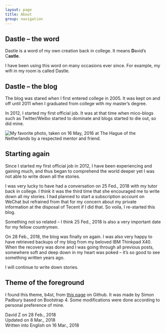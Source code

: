 ```yaml
---
layout: page
title: About
group: navigation
---
```


Dastle – the word
-----------------

Dastle is a word of my own creation back in college. It means **D**avid’s C**astle**.

I have been using this word on many occasions ever since. For example,
my wifi in my room is called Dastle.

Dastle – the blog
-----------------

The blog was stared when I first entered college in 2005. It was kept on
and off until 2011 when I graduated from college with my master’s
degree.

In 2012, I started my first official job. It was at that time when
mico-blogs such as Twitter/Weibo started to dominate and blogs started
to die out, so did mine.

![My favorite photo, taken on 16 May, 2016 at The Hague of the
Netherlands by a respected mentor and
friend.](https://user-images.githubusercontent.com/7418648/56806743-bd90b700-6824-11e9-8ad8-aeda60aa520a.jpg)

Starting again
--------------

Since I started my first official job in 2012, I have been experiencing
and gaining much, and thus began to comprehend the world deeper yet I
was not able to write down all the stories.

I was very lucky to have had a conversation on 25 Fed., 2018 with my
tutor back in college. I think it was the third time that she encouraged
me to write down all my stories. I had planned to start a subscription
account on WeChat but refrained from that for my concern about my
private information at the disposal of Tecent if I did that. So voila, I
re-started this blog.

Something not so related – I think 25 Fed., 2018 is also a very
important date for my fellow countrymen.

On 28 Feb., 2018, the blog was finally on again. I was also very happy
to have retrieved backups of my blog from my beloved IBM Thinkpad X40.
When the recovery was done and I was going through all previous posts,
somewhere soft and deep down in my heart was poked – it’s so good to see
something written years ago.

I will continue to write down stories.

Theme of the foreground
-----------------------

I found this theme, b4st, from [this
page](https://github.com/SimonPadbury/b4st) on Github. It was made by
Simon Padbury based on Bootstrap 4. Some modifications were done
according to personal preference of mine.

David Z on 28 Feb., 2018\
 Updated on 8 Mar., 2018\
 Written into English on 16 Mar., 2018
